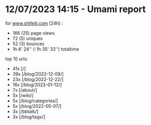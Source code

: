 # 12/07/2023 14:15 - Umami report
for www.shifeiti.com [24h] :

 - 166 (25) page views
 - 72 (5) uniques
 - 52 (3) bounces
 - 1h 6' 24'' (-1h 35' 33'') totaltime


top 10 urls:
 - 41x [/]
 - 39x [/blog/2022-12-09/]
 - 23x [/blog/2022-12-22/]
 - 16x [/blog/2023-01-12/]
 - 7x [/about/]
 - 5x [/wiki/]
 - 5x [/blog/categories/]
 - 5x [/blog/2022-05-07/]
 - 3x [/bbtalk/]
 - 3x [/blog/tags/]


